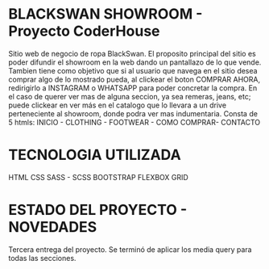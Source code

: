 # BLACKSWAN SHOWROOM - Proyecto CoderHouse

Sitio web de negocio de ropa BlackSwan.
El proposito principal del sitio es poder difundir el showroom en la web dando un pantallazo de lo que vende. Tambien tiene como objetivo que si al usuario que navega en el sitio desea comprar algo de lo mostrado pueda, al clickear el boton COMPRAR AHORA, redirigirlo a INSTAGRAM o WHATSAPP para poder concretar la compra. En el caso de querer ver mas de alguna seccion, ya sea remeras, jeans, etc; puede clickear en ver más en el catalogo que lo llevara a un drive perteneciente al showroom, donde podra ver mas indumentaria.
Consta de 5 htmls: INICIO - CLOTHING - FOOTWEAR - COMO COMPRAR- CONTACTO


# TECNOLOGIA UTILIZADA

HTML
CSS
SASS -  SCSS
BOOTSTRAP
FLEXBOX 
GRID


# ESTADO DEL PROYECTO - NOVEDADES

Tercera entrega del proyecto.
Se terminó de aplicar los media query para todas las secciones.